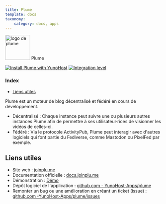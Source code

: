 ```yaml
---
title: Plume
template: docs
taxonomy:
    category: docs, apps
---
```


<img src="/images/plume_logo.svg" height="80px" alt="logo de plume"> Plume

[![Install Plume with YunoHost](https://install-app.yunohost.org/install-with-yunohost.png)](https://install-app.yunohost.org/?app=plume) [![Integration level](https://dash.yunohost.org/integration/plume.svg)](https://dash.yunohost.org/appci/app/plume)

### Index

- [Liens utiles](#liens-utiles)

Plume est un moteur de blog décentralisé et fédéré en cours de développement.

* Décentralisé : Chaque instance peut suivre une ou plusieurs autres instances Plume afin de permettre à ses utilisateur·rices de visionner les vidéos de celles-ci.
* Fédéré : Via le protocole ActivityPub, Plume peut interagir avec d'autres logiciels qui font partie du Fediverse, comme Mastodon ou PixelFed par exemple.

## Liens utiles

+ Site web : [joinplu.me](https://joinplu.me/)
+ Documentation officielle : [docs.joinplu.me](https://docs.joinplu.me/)
+ Démonstration : [Démo](https://joinplu.me/#instances)
+ Dépôt logiciel de l'application : [github.com - YunoHost-Apps/plume](https://github.com/YunoHost-Apps/plume_ynh)
+ Remonter un bug ou une amélioration en créant un ticket (issue) : [github.com -YunoHost-Apps/plume/issues](https://github.com/YunoHost-Apps/plume_ynh/issues)
